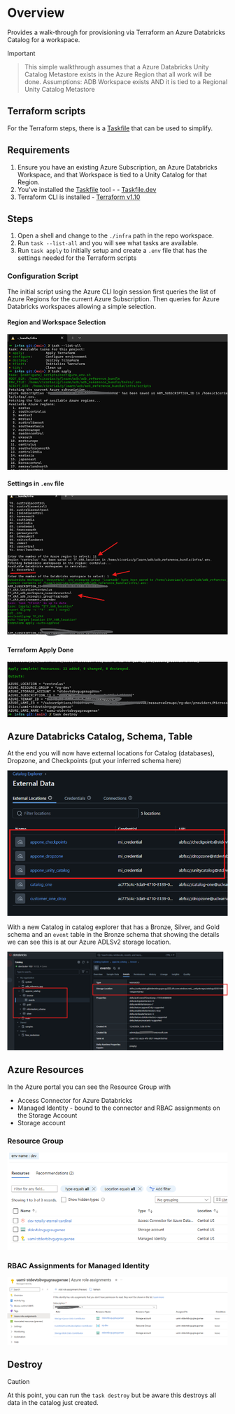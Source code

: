 # Overview

Provides a walk-through for provisioning via Terraform an Azure Databricks Catalog for a workspace.


> [!IMPORTANT]  
>> This simple walkthrough assumes that a Azure Databricks Unity Catalog Metastore exists in the Azure Region that all work will be done.
>> Assumptions: ADB Workspace exists AND it is tied to a Regional Unity Catalog Metastore

## Terraform scripts

For the Terraform steps, there is a [Taskfile](https://taskfile.dev) that can be used to simplify.


## Requirements

1. Ensure you have an existing Azure Subscription, an Azure Databricks Workspace, and that Workspace is tied to a Unity Catalog for that Region.
1. You've installed the [Taskfile](https://taskfile.dev) tool - - [Taskfile.dev](https://taskfile.dev/installation/#binary)
1. Terraform CLI is installed - [Terraform v1.10](https://learn.hashicorp.com/tutorials/terraform/install-cli)

## Steps

1. Open a shell and change to the `./infra` path in the repo workspace.
1. Run `task --list-all` and you will see what tasks are available.
1. Run `task apply` to initially setup and create a `.env` file that has the settings needed for the Terraform scripts


### Configuration Script

The initial script using the Azure CLI login session first queries the list of Azure Regions for the current Azure Subscription. Then queries for Azure Databricks workspaces allowing a simple selection.


#### Region and Workspace Selection
![](./tf-configure.png)


#### Settings in `.env` file
![](./tf-settings.png)


#### Terraform Apply Done
![](./tf-done.png)



## Azure Databricks Catalog, Schema, Table

At the end you will now have external locations for Catalog (databases), Dropzone, and Checkpoints (put your inferred schema here)

![](uc-ext.png)


With a new Catalog in catalog explorer that has a Bronze, Silver, and Gold schema and an `event` table in the Bronze schema that showing the details we can see this is at our Azure ADLSv2 storage location.

![](uc-storage.png)

## Azure Resources

In the Azure portal you can see the Resource Group with

- Access Connector for Azure Databricks
- Managed Identity - bound to the connector and RBAC assignments on the Storage Account
- Storage account

### Resource Group
![](az-rg.png)


### RBAC Assignments for Managed Identity
![](az-rbac.png)


## Destroy 


> [!CAUTION]
> At this point, you can run the `task destroy` but be aware this destroys all data in the catalog just created.